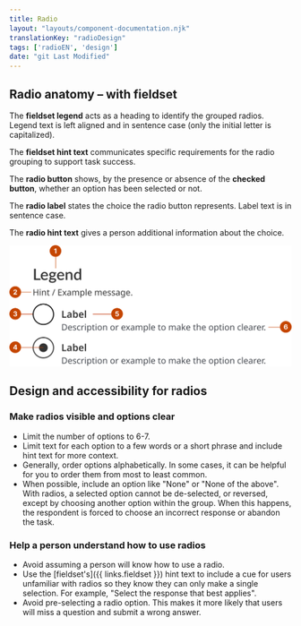 ```yaml
---
title: Radio
layout: "layouts/component-documentation.njk"
translationKey: "radioDesign"
tags: ['radioEN', 'design']
date: "git Last Modified"
---
```


## Radio anatomy – with fieldset

The **fieldset legend** acts as a heading to identify the grouped radios. Legend text is left aligned and in sentence case (only the initial letter is capitalized).

The **fieldset hint text** communicates specific requirements for the radio grouping to support task success.

The **radio button** shows, by the presence or absence of the **checked button**, whether an option has been selected or not.

The **radio label** states the choice the radio button represents. Label text is in sentence case.

The **radio hint text** gives a person additional information about the choice.

<img class="b-sm b-default p-400" src="/images/en/components/anatomy/gcds-radio-anatomy.svg" alt="Radio anatomy showing the labels Fieldset legend, Fieldset hint, Checkmark, Radio label, Radio button and Radio Hint."/>

## Design and accessibility for radios

### Make radios visible and options clear

- Limit the number of options to 6-7.
- Limit text for each option to a few words or a short phrase and include hint text for more context.
- Generally, order options alphabetically. In some cases, it can be helpful for you to order them from most to least common.
- When possible, include an option like "None" or "None of the above". With radios, a selected option cannot be de-selected, or reversed, except by choosing another option within the group. When this happens, the respondent is forced to choose an incorrect response or abandon the task.

### Help a person understand how to use radios

- Avoid assuming a person will know how to use a radio.
- Use the [fieldset's]({{ links.fieldset }}) hint text to include a cue for users unfamiliar with radios so they know they can only make a single selection. For example, "Select the response that best applies".
- Avoid pre-selecting a radio option. This makes it more likely that users will miss a question and submit a wrong answer.
